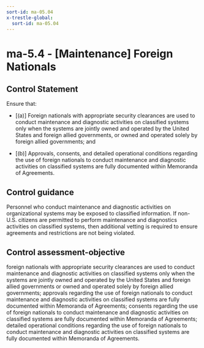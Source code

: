 ```yaml
---
sort-id: ma-05.04
x-trestle-global:
  sort-id: ma-05.04
---
```


# ma-5.4 - \[Maintenance\] Foreign Nationals

## Control Statement

Ensure that:

- \[(a)\] Foreign nationals with appropriate security clearances are used to conduct maintenance and diagnostic activities on classified systems only when the systems are jointly owned and operated by the United States and foreign allied governments, or owned and operated solely by foreign allied governments; and

- \[(b)\] Approvals, consents, and detailed operational conditions regarding the use of foreign nationals to conduct maintenance and diagnostic activities on classified systems are fully documented within Memoranda of Agreements.

## Control guidance

Personnel who conduct maintenance and diagnostic activities on organizational systems may be exposed to classified information. If non-U.S. citizens are permitted to perform maintenance and diagnostics activities on classified systems, then additional vetting is required to ensure agreements and restrictions are not being violated.

## Control assessment-objective

foreign nationals with appropriate security clearances are used to conduct maintenance and diagnostic activities on classified systems only when the systems are jointly owned and operated by the United States and foreign allied governments or owned and operated solely by foreign allied governments;
approvals regarding the use of foreign nationals to conduct maintenance and diagnostic activities on classified systems are fully documented within Memoranda of Agreements;
consents regarding the use of foreign nationals to conduct maintenance and diagnostic activities on classified systems are fully documented within Memoranda of Agreements;
detailed operational conditions regarding the use of foreign nationals to conduct maintenance and diagnostic activities on classified systems are fully documented within Memoranda of Agreements.
